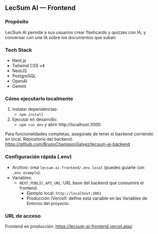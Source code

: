 ## LecSum AI — Frontend

### Propósito
LecSum AI permite a sus usuarios crear flashcards y quizzes con IA, y conversar con una IA sobre los documentos que suban.

### Tech Stack
- Next.js
- Tailwind CSS v4
- NestJS
- PostgreSQL
- OpenAI
- Gemini

### Cómo ejecutarlo localmente
1) Instalar dependencias:
	- `npm install`
2) Ejecutar en desarrollo:
	- `npm run dev` y abrir http://localhost:3000

Para funcionalidades completas, asegúrate de tener el backend corriendo en local. Repositorio del backend: https://github.com/BrunoChampionGalvez/lecsum-ai-backend

### Configuración rápida (.env)
- Archivo: crea `lecsum-ai-frontend/.env.local` (puedes guiarte con `.env.example`).
- Variables:
  - `NEXT_PUBLIC_API_URL`: URL base del backend que consumirá el frontend.
	 - Ejemplo local: `http://localhost:3001`
	 - Producción (Vercel): define esta variable en las Variables de Entorno del proyecto.

### URL de acceso
Frontend en producción: https://lecsum-ai-frontend.vercel.app/
